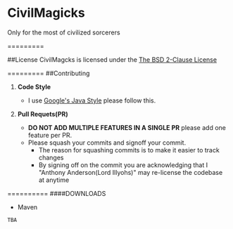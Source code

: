 CivilMagicks
============

Only for the most of civilized sorcerers 

=========

##License
CivilMagcks is licensed under the [The BSD 2-Clause License](https://github.com/LordIllyohs/CivilMagicks/blob/master/LICENSE) 

=========
##Contributing

1. __Code Style__
    * I use [Google's Java Style](https://help.github.com/articles/markdown-basics) please follow this.

2. __Pull Requets(PR)__
    * __DO NOT ADD MULTIPLE FEATURES IN A SINGLE PR__ please add one feature per PR.
    * Please squash your commits and signoff your commit.
      * The reason for squashing commits is to make it easier to track changes
      * By signing off on the commit you are acknowledging that 
        I "Anthony Anderson(Lord Illyohs)" may re-license the codebase at anytime


==========
####DOWNLOADS

* Maven
```
TBA
```